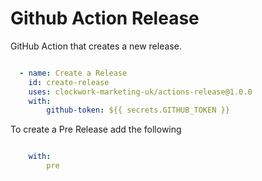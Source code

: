 # Github Action Release

GitHub Action that creates a new release.

```yaml

  - name: Create a Release
    id: create-release
    uses: clockwork-marketing-uk/actions-release@1.0.0
    with:
        github-token: ${{ secrets.GITHUB_TOKEN }}

```

To create a Pre Release add the following

```yaml

    with:
        pre

```
